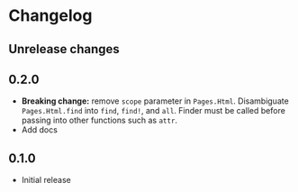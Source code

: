 # Changelog

## Unrelease changes

## 0.2.0

- **Breaking change:** remove `scope` parameter in `Pages.Html`. Disambiguate `Pages.Html.find`
  into `find`, `find!`, and `all`. Finder must be called before passing into other functions
  such as `attr`.
- Add docs

## 0.1.0

- Initial release

